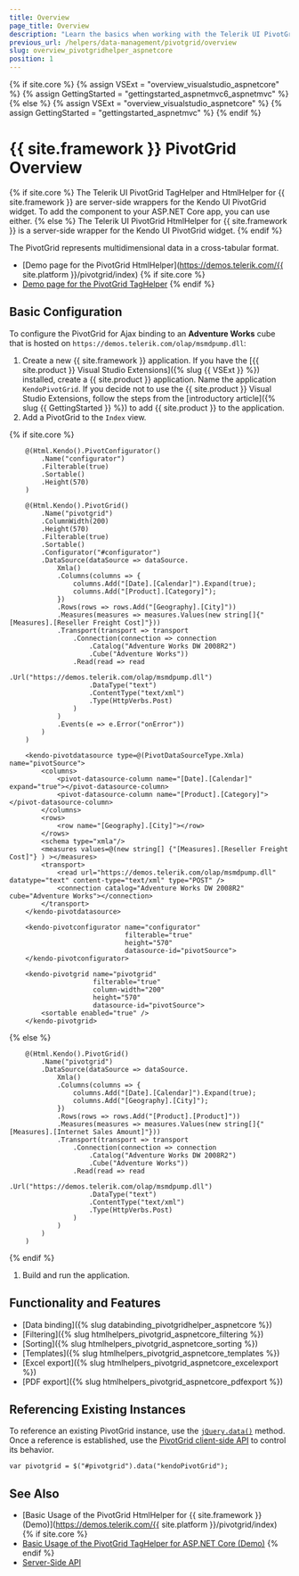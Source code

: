```yaml
---
title: Overview
page_title: Overview
description: "Learn the basics when working with the Telerik UI PivotGrid component for {{ site.framework }}."
previous_url: /helpers/data-management/pivotgrid/overview
slug: overview_pivotgridhelper_aspnetcore
position: 1
---
```

{% if site.core %}
    {% assign VSExt = "overview_visualstudio_aspnetcore" %}
    {% assign GettingStarted = "gettingstarted_aspnetmvc6_aspnetmvc" %}
{% else %}
    {% assign VSExt = "overview_visualstudio_aspnetcore" %}
    {% assign GettingStarted = "gettingstarted_aspnetmvc" %}
{% endif %}

# {{ site.framework }} PivotGrid Overview

{% if site.core %}
The Telerik UI PivotGrid TagHelper and HtmlHelper for {{ site.framework }} are server-side wrappers for the Kendo UI PivotGrid widget. To add the component to your ASP.NET Core app, you can use either.
{% else %}
The Telerik UI PivotGrid HtmlHelper for {{ site.framework }} is a server-side wrapper for the Kendo UI PivotGrid widget.
{% endif %}

The PivotGrid represents multidimensional data in a cross-tabular format.

* [Demo page for the PivotGrid HtmlHelper](https://demos.telerik.com/{{ site.platform }}/pivotgrid/index)
{% if site.core %}
* [Demo page for the PivotGrid TagHelper](https://demos.telerik.com/aspnet-core/pivotgrid/tag-helper)
{% endif %}

## Basic Configuration

To configure the PivotGrid for Ajax binding to an **Adventure Works** cube that is hosted on `https://demos.telerik.com/olap/msmdpump.dll`:

1. Create a new {{ site.framework }} application. If you have the [{{ site.product }} Visual Studio Extensions]({% slug {{ VSExt }} %}) installed, create a {{ site.product }} application. Name the application `KendoPivotGrid`. If you decide not to use the {{ site.product }} Visual Studio Extensions, follow the steps from the [introductory article]({% slug {{ GettingStarted }} %}) to add {{ site.product }} to the application.
1. Add a PivotGrid to the `Index` view.

{% if site.core %}
```HtmlHelper
    @(Html.Kendo().PivotConfigurator()
        .Name("configurator")
        .Filterable(true)
        .Sortable()
        .Height(570)
    )

    @(Html.Kendo().PivotGrid()
        .Name("pivotgrid")
        .ColumnWidth(200)
        .Height(570)
        .Filterable(true)
        .Sortable()
        .Configurator("#configurator")
        .DataSource(dataSource => dataSource.
            Xmla()
            .Columns(columns => {
                columns.Add("[Date].[Calendar]").Expand(true);
                columns.Add("[Product].[Category]");
            })
            .Rows(rows => rows.Add("[Geography].[City]"))
            .Measures(measures => measures.Values(new string[]{"[Measures].[Reseller Freight Cost]"}))
            .Transport(transport => transport
                .Connection(connection => connection
                    .Catalog("Adventure Works DW 2008R2")
                    .Cube("Adventure Works"))
                .Read(read => read
                    .Url("https://demos.telerik.com/olap/msmdpump.dll")
                    .DataType("text")
                    .ContentType("text/xml")
                    .Type(HttpVerbs.Post)
                )
            )
            .Events(e => e.Error("onError"))
        )
    )
```
```TagHelper
    <kendo-pivotdatasource type=@(PivotDataSourceType.Xmla) name="pivotSource">
        <columns>
            <pivot-datasource-column name="[Date].[Calendar]" expand="true"></pivot-datasource-column>
            <pivot-datasource-column name="[Product].[Category]"></pivot-datasource-column>
        </columns>
        <rows>
            <row name="[Geography].[City]"></row>
        </rows>
        <schema type="xmla"/>
        <measures values=@(new string[] {"[Measures].[Reseller Freight Cost]"} ) ></measures>
        <transport>
            <read url="https://demos.telerik.com/olap/msmdpump.dll" datatype="text" content-type="text/xml" type="POST" />
            <connection catalog="Adventure Works DW 2008R2" cube="Adventure Works"></connection>
        </transport>
    </kendo-pivotdatasource>

    <kendo-pivotconfigurator name="configurator" 
                             filterable="true" 
                             height="570" 
                             datasource-id="pivotSource">
    </kendo-pivotconfigurator>

    <kendo-pivotgrid name="pivotgrid"
                     filterable="true" 
                     column-width="200" 
                     height="570"
                     datasource-id="pivotSource">
        <sortable enabled="true" />
    </kendo-pivotgrid>
```
{% else %}
```HtmlHelper
    @(Html.Kendo().PivotGrid()
        .Name("pivotgrid")
        .DataSource(dataSource => dataSource.
            Xmla()
            .Columns(columns => {
                columns.Add("[Date].[Calendar]").Expand(true);
                columns.Add("[Geography].[City]");
            })
            .Rows(rows => rows.Add("[Product].[Product]"))
            .Measures(measures => measures.Values(new string[]{"[Measures].[Internet Sales Amount]"}))
            .Transport(transport => transport
                .Connection(connection => connection
                    .Catalog("Adventure Works DW 2008R2")
                    .Cube("Adventure Works"))
                .Read(read => read
                    .Url("https://demos.telerik.com/olap/msmdpump.dll")
                    .DataType("text")
                    .ContentType("text/xml")
                    .Type(HttpVerbs.Post)
                )
            )
        )
    )
```
{% endif %}

1. Build and run the application.

## Functionality and Features

* [Data binding]({% slug databinding_pivotgridhelper_aspnetcore %})
* [Filtering]({% slug htmlhelpers_pivotgrid_aspnetcore_filtering %})
* [Sorting]({% slug htmlhelpers_pivotgrid_aspnetcore_sorting %})
* [Templates]({% slug htmlhelpers_pivotgrid_aspnetcore_templates %})
* [Excel export]({% slug htmlhelpers_pivotgrid_aspnetcore_excelexport %})
* [PDF export]({% slug htmlhelpers_pivotgrid_aspnetcore_pdfexport %})

## Referencing Existing Instances

To reference an existing PivotGrid instance, use the [`jQuery.data()`](http://api.jquery.com/jQuery.data/) method. Once a reference is established, use the [PivotGrid client-side API](https://docs.telerik.com/kendo-ui/api/javascript/ui/pivotconfigurator#methods) to control its behavior.

    var pivotgrid = $("#pivotgrid").data("kendoPivotGrid");

## See Also

* [Basic Usage of the PivotGrid HtmlHelper for {{ site.framework }} (Demo)](https://demos.telerik.com/{{ site.platform }}/pivotgrid/index)
{% if site.core %}
* [Basic Usage of the PivotGrid TagHelper for ASP.NET Core (Demo)](https://demos.telerik.com/aspnet-core/pivotgrid/tag-helper)
{% endif %}
* [Server-Side API](/api/pivotgrid)
